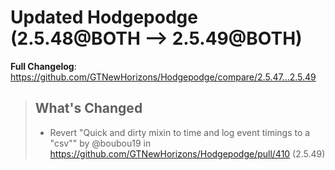 # Updated Hodgepodge (2.5.48@BOTH --> 2.5.49@BOTH)
**Full Changelog**: https://github.com/GTNewHorizons/Hodgepodge/compare/2.5.47...2.5.49
>## What's Changed
> * Revert "Quick and dirty mixin to time and log event timings to a "csv"" by @boubou19 in https://github.com/GTNewHorizons/Hodgepodge/pull/410 (2.5.49)
>

